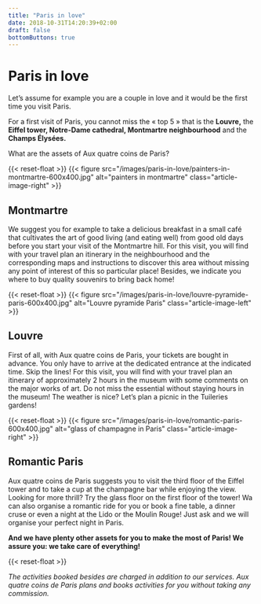 ```yaml
---
title: "Paris in love"
date: 2018-10-31T14:20:39+02:00
draft: false
bottomButtons: true
---
```


# Paris in love
Let’s assume for example you are a couple in love and it would be the first time you visit Paris.

For a first visit of Paris, you cannot miss the « top 5 » that is the **Louvre,** the **Eiffel tower, Notre-Dame cathedral, Montmartre neighbourhood** and the **Champs Élysées.**

What are the assets of Aux quatre coins de Paris?

{{< reset-float >}}
{{< figure src="/images/paris-in-love/painters-in-montmartre-600x400.jpg"
alt="painters in montmartre" class="article-image-right" >}}

## Montmartre

We suggest you for example to take a delicious breakfast in a small café that cultivates the art of good living (and eating well) from good old days before you start your visit of the Montmartre hill. For this visit, you will find with your travel plan an itinerary in the neighbourhood and the corresponding maps and instructions to discover this area without missing any point of interest of this so particular place! Besides, we indicate you where to buy quality souvenirs to bring back home!

{{< reset-float >}}
{{< figure src="/images/paris-in-love/louvre-pyramide-paris-600x400.jpg"
alt="Louvre pyramide Paris" class="article-image-left" >}}

## Louvre

First of all, with Aux quatre coins de Paris, your tickets are bought in advance. You only have to arrive at the dedicated entrance at the indicated time. Skip the lines!
For this visit, you will find with your travel plan an itinerary of approximately 2 hours in the museum with some comments on the major works of art. Do not miss the essential without staying hours in the museum!
The weather is nice? Let’s plan a picnic in the Tuileries gardens!

{{< reset-float >}}
{{< figure src="/images/paris-in-love/romantic-paris-600x400.jpg"
alt="glass of champagne in Paris" class="article-image-right" >}}

## Romantic Paris

Aux quatre coins de Paris suggests you to visit the third floor of the Eiffel tower and to take a cup at the champagne bar while enjoying the view. Looking for more thrill? Try the glass floor on the first floor of the tower!
Wa can also organise a romantic ride for you or book a fine table, a dinner cruse or even a night at the Lido or the Moulin Rouge! Just ask and we will organise your perfect night in Paris.



**And we have plenty other assets for you to make the most of Paris! We assure you: we take care of everything!**


{{< reset-float >}}

*The activities booked besides are charged in addition to our services. Aux quatre coins de Paris plans and books activities for you without taking any commission.*
